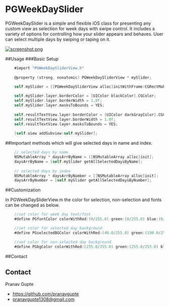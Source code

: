 # PGWeekDaySlider

PGWeekDaySlider is a simple and flexible iOS class for presenting any custom view as selection for week days with swipe control.
It includes a variety of options for controlling how your slider appears and behaves. 
User can select multiple days by swiping or taping on it.


[![screenshot.png](https://s14.postimg.org/ygfghe869/screenshot.png)](https://postimg.org/image/h3562jcv1/)


##Usage
###Basic Setup

```objective-c
    #import "PGWeekDaySliderView.h"
    
    @property (strong, nonatomic) PGWeekDaySliderView * mySlider;

    self.mySlider = [[PGWeekDaySliderView alloc]initWithFrame:CGRectMake(20, 215, 280, 40)];
    
    self.mySlider.layer.borderColor = [UIColor blackColor].CGColor;
    self.mySlider.layer.borderWidth = 1.0f;
    self.mySlider.layer.masksToBounds = YES;
    
    self.resultTextView.layer.borderColor = [UIColor darkGrayColor].CGColor;
    self.resultTextView.layer.borderWidth = 1.0f;
    self.resultTextView.layer.masksToBounds = YES;
    
    [self.view addSubview:self.mySlider];
```
    
##Important methods which will give selected days in name and index.

```objective-c    
    // selected days by name
    NSMutableArray * daysArrByName = [[NSMutableArray alloc]init];
    daysArrByName = [self.mySlider getAllSelectedDaysByName];
    
    // selected days by index
    NSMutableArray * daysArrByNumber = [[NSMutableArray alloc]init];
    daysArrByNumber = [self.mySlider getAllSelectedDaysByNumber];
```
##Customization

In PGWeekDaySliderView.m the color for selection, non-selection and fonts can be changed as below.

```objective-c
    //set color for week day text/font
    #define PGfontColor colorWithRed:(0/255.0) green:(0/255.0) blue:(0/255.0) alpha:1.0

    //set color for selected day background
    #define PGselectedBGColor colorWithRed:(40.0/255.0) green:(190.0/255.0) blue:(230.0/255.0) alpha:1.0

    //set color for non-selected day background
    #define PGbgColor colorWithRed:(255.0/255.0) green:(255.0/255.0) blue:(255.0/255.0) alpha:1.0
```

##Contact

## Contact

Pranav Gupte
* https://github.com/pranavgupte
* pranavgupte1308@gmail.com
